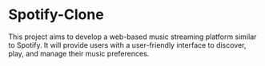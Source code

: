 # Spotify-Clone
This project aims to develop a web-based music streaming platform similar to Spotify. It will provide users with a user-friendly interface to discover, play, and manage their music preferences.
